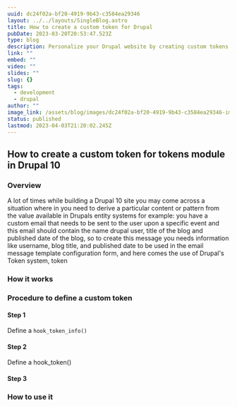 ```yaml
---
uuid: dc24f02a-bf20-4919-9b43-c3584ea29346
layout: ../../layouts/SingleBlog.astro
title: How to create a custom token for Drupal
pubDate: 2023-03-20T20:53:47.523Z
type: blog
description: Personalize your Drupal website by creating custom tokens. Our step-by-step guide teaches you how to add personalised values to your site using custom tokens.
link: ""
embed: ""
video: ""
slides: ""
slug: {}
tags:
  - development
  - drupal
author: ""
image_link: /assets/blog/images/dc24f02a-bf20-4919-9b43-c3584ea29346-img-1.png
status: published
lastmod: 2023-04-03T21:20:02.245Z
---
```


## How to create a custom token for tokens module in Drupal 10

### Overview

A lot of times while building a Drupal 10 site you may come across a situation where in you need to derive a particular content or pattern from the value available in Drupals entity systems for example: you have a custom email that needs to be sent to the user upon a specific event and this email should contain the name drupal user, title of the blog and published date of the blog, so to create this message you needs information like username, blog title, and published date to be used in the email message template configuration form, and here comes the use of Drupal's Token system, token 

### How it works

### Procedure to define a custom token

#### Step 1

Define a ```hook_token_info()```

#### Step 2
Define a hook_token()

#### Step 3
    


### How to use it